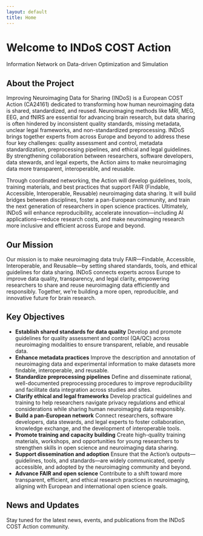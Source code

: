 ```yaml
---
layout: default
title: Home
---
```


<div class="hero">
  <h1>Welcome to INDoS COST Action</h1>
  <p>Information Network on Data-driven Optimization and Simulation</p>
</div>

<div class="page-content">
<h2>About the Project</h2>

<p>
Improving Neuroimaging Data for Sharing (INDoS) is a European COST Action (CA24161) dedicated to transforming how human neuroimaging data is shared, standardized, and reused. Neuroimaging methods like MRI, MEG, EEG, and fNIRS are essential for advancing brain research, but data sharing is often hindered by inconsistent quality standards, missing metadata, unclear legal frameworks, and non-standardized preprocessing. INDoS brings together experts from across Europe and beyond to address these four key challenges: quality assessment and control, metadata standardization, preprocessing pipelines, and ethical and legal guidelines. By strengthening collaboration between researchers, software developers, data stewards, and legal experts, the Action aims to make neuroimaging data more transparent, interoperable, and reusable.
</p>

<p>
Through coordinated networking, the Action will develop guidelines, tools, training materials, and best practices that support FAIR (Findable, Accessible, Interoperable, Reusable) neuroimaging data sharing. It will build bridges between disciplines, foster a pan-European community, and train the next generation of researchers in open science practices. Ultimately, INDoS will enhance reproducibility, accelerate innovation—including AI applications—reduce research costs, and make neuroimaging research more inclusive and efficient across Europe and beyond.
</p>

<h2>Our Mission</h2>
<p>
Our mission is to make neuroimaging data truly FAIR—Findable, Accessible, Interoperable, and Reusable—by setting shared standards, tools, and ethical guidelines for data sharing. INDoS connects experts across Europe to improve data quality, transparency, and legal clarity, empowering researchers to share and reuse neuroimaging data efficiently and responsibly. Together, we’re building a more open, reproducible, and innovative future for brain research.
</p>

<h2>Key Objectives</h2>
<ul>
<li><b>Establish shared standards for data quality</b> Develop and promote guidelines for quality assessment and control (QA/QC) across neuroimaging modalities to ensure transparent, reliable, and reusable data.</li>
<li><b>Enhance metadata practices</b> Improve the description and annotation of neuroimaging data and experimental information to make datasets more findable, interoperable, and reusable.</li>
<li><b>Standardize preprocessing pipelines</b> Define and disseminate rational, well-documented preprocessing procedures to improve reproducibility and facilitate data integration across studies and sites.</li>
<li><b>Clarify ethical and legal frameworks</b> Develop practical guidelines and training to help researchers navigate privacy regulations and ethical considerations while sharing human neuroimaging data responsibly.</li>
<li><b>Build a pan-European network</b> Connect researchers, software developers, data stewards, and legal experts to foster collaboration, knowledge exchange, and the development of interoperable tools.</li>
<li><b>Promote training and capacity building</b> Create high-quality training materials, workshops, and opportunities for young researchers to strengthen skills in open science and neuroimaging data sharing.</li>
<li><b>Support dissemination and adoption</b> Ensure that the Action’s outputs—guidelines, tools, and standards—are widely communicated, openly accessible, and adopted by the neuroimaging community and beyond.</li>
<li><b>Advance FAIR and open science</b> Contribute to a shift toward more transparent, efficient, and ethical research practices in neuroimaging, aligning with European and international open science goals.</li>
</ul>

<h2>News and Updates</h2>
<p>
Stay tuned for the latest news, events, and publications from the INDoS COST Action community.
</p>
</div>
